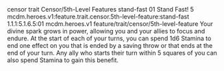 <ability>
  <metadata>
    <class>censor</class>
    <feature_type>trait</feature_type>
    <file_dpath>Censor/5th-Level Features</file_dpath>
    <item_id>stand-fast</item_id>
    <item_index>01</item_index>
    <item_name>Stand Fast!</item_name>
    <level>5</level>
    <scc>mcdm.heroes.v1:feature.trait.censor.5th-level-feature:stand-fast</scc>
    <scdc>1.1.1:5.1.6.5:01</scdc>
    <source>mcdm.heroes.v1</source>
    <type>feature/trait/censor/5th-level-feature</type>
  </metadata>
  <effects>
    <effect type="mundane">Your divine spark grows in power, allowing you and your allies to focus and endure. At the start of each of your turns, you can spend 1d6 Stamina to end one effect on you that is ended by a saving throw or that ends at the end of your turn. Any ally who starts their turn within 5 squares of you can also spend Stamina to gain this benefit.</effect>
  </effects>
</ability>
